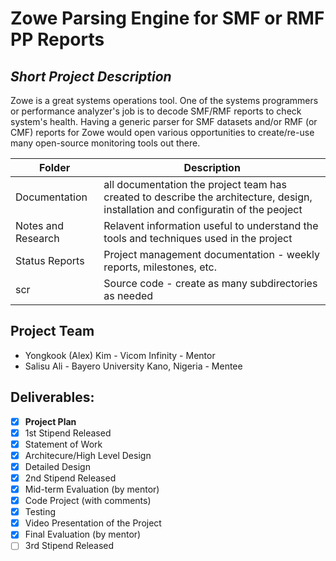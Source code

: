 # Zowe Parsing Engine for SMF or RMF PP Reports
## *Short Project Description*
Zowe is a great systems operations tool. One of the systems programmers
or performance analyzer's job is to decode SMF/RMF reports to check system's
health. Having a generic parser for SMF datasets and/or RMF (or CMF) reports
for Zowe would open various opportunities to create/re-use many open-source
monitoring tools out there.

| Folder | Description |
|---|---|
| Documentation |  all documentation the project team has created to describe the architecture, design, installation and configuratin of the peoject |
| Notes and Research | Relavent information useful to understand the tools and techniques used in the project |
| Status Reports | Project management documentation - weekly reports, milestones, etc. |
| scr | Source code - create as many subdirectories as needed |

## Project Team
- Yongkook (Alex) Kim - Vicom Infinity - Mentor
- Salisu Ali - Bayero University Kano, Nigeria - Mentee

## Deliverables:
- [X] **Project Plan**
- [X] 1st Stipend Released
- [X] Statement of Work
- [X] Architecure/High Level Design
- [X] Detailed Design
- [X] 2nd Stipend Released
- [X] Mid-term Evaluation (by mentor)
- [X] Code Project (with comments)
- [X] Testing
- [X] Video Presentation of the Project
- [X] Final Evaluation (by mentor)
- [ ] 3rd Stipend Released
